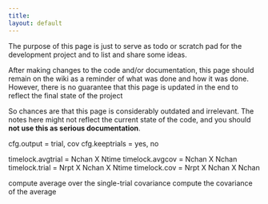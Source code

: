 ```yaml
---
title:
layout: default
---
```


<div class="warning">
The purpose of this page is just to serve as todo or scratch pad for the development project and to list and share some ideas. 

After making changes to the code and/or documentation, this page should remain on the wiki as a reminder of what was done and how it was done. However, there is no guarantee that this page is updated in the end to reflect the final state of the project

So chances are that this page is considerably outdated and irrelevant. The notes here might not reflect the current state of the code, and you should **not use this as serious documentation**.
</div>

cfg.output     = trial, cov
cfg.keeptrials = yes, no

timelock.avgtrial = Nchan X Ntime
timelock.avgcov   = Nchan X Nchan
timelock.trial    = Nrpt X Nchan X Ntime
timelock.cov      = Nrpt X Nchan X Nchan

compute average over the single-trial covariance
compute the covariance of the average 

